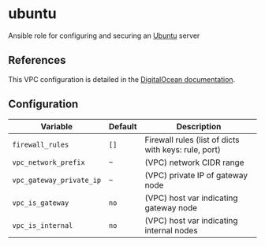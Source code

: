# ubuntu
Ansible role for configuring and securing an [Ubuntu](https://ubuntu.com/) server

## References
This VPC configuration is detailed in the [DigitalOcean documentation](https://docs.digitalocean.com/products/networking/vpc/resources/droplet-as-gateway/).

## Configuration
| Variable | Default | Description |
| -------- | ------- | ----------- |
| `firewall_rules` | `[]` | Firewall rules (list of dicts with keys: rule, port) |
| `vpc_network_prefix` | `~` | (VPC) network CIDR range |
| `vpc_gateway_private_ip` | `~` | (VPC) private IP of gateway node |
| `vpc_is_gateway` | `no` | (VPC) host var indicating gateway node |
| `vpc_is_internal` | `no` | (VPC) host var indicating internal nodes |
